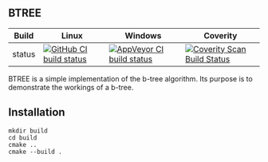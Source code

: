 BTREE
-----

Build|Linux|Windows|Coverity
---|---|---|---
status|[![GitHub CI build status](https://github.com/Wodan58/BTREE/actions/workflows/cmake.yml/badge.svg)](https://github.com/Wodan58/BTREE/actions/workflows/cmake.yml)|[![AppVeyor CI build status](https://ci.appveyor.com/api/projects/status/github/Wodan58/BTREE?branch=master&svg=true)](https://ci.appveyor.com/project/Wodan58/BTREE)|[![Coverity Scan Build Status](https://img.shields.io/coverity/scan/22423.svg)](https://scan.coverity.com/projects/wodan58-btree)

BTREE is a simple implementation of the b-tree algorithm. Its purpose is to
demonstrate the workings of a b-tree.

Installation
------------

    mkdir build
    cd build
    cmake ..
    cmake --build .
